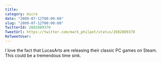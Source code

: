 ```yaml
---
title: 
category: micro
date: "2009-07-12T00:00:00"
slug: "2009-07-12T00:00:00"
TwitterId: 2602889370
TweetUrl: https://twitter.com/mark_philpot/status/2602889370
ReTweetUser: 
---
```


I love the fact that LucasArts are releasing their classic PC games on Steam. This could be a tremendous time sink.